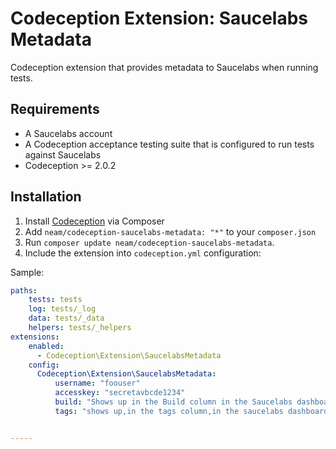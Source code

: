 Codeception Extension: Saucelabs Metadata
============================

Codeception extension that provides metadata to Saucelabs when running tests.

## Requirements

* A Saucelabs account
* A Codeception acceptance testing suite that is configured to run tests against Saucelabs
* Codeception >= 2.0.2

## Installation

1. Install [Codeception](http://codeception.com) via Composer
2. Add  `neam/codeception-saucelabs-metadata: "*"` to your `composer.json`
3. Run `composer update neam/codeception-saucelabs-metadata`.
4. Include the extension into `codeception.yml` configuration:

Sample:

``` yaml
paths:
    tests: tests
    log: tests/_log
    data: tests/_data
    helpers: tests/_helpers
extensions:
    enabled:
      - Codeception\Extension\SaucelabsMetadata
    config:
      Codeception\Extension\SaucelabsMetadata:
          username: "foouser"
          accesskey: "secretavbcde1234"
          build: "Shows up in the Build column in the Saucelabs dashboard"
          tags: "shows up,in the tags column,in the saucelabs dashboard"


-----
